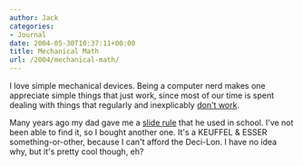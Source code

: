 ```yaml
---
author: Jack
categories:
- Journal
date: 2004-05-30T10:37:11+00:00
title: Mechanical Math
url: /2004/mechanical-math/
---
```


I love simple mechanical devices. Being a computer nerd makes one appreciate simple things that just work, since most of our time is spent dealing with things that regularly and inexplicably [don't work][1].

Many years ago my dad gave me a [slide rule][2] that he used in school. I've not been able to find it, so I bought another one. It's a KEUFFEL & ESSER something-or-other, because I can't afford the Deci-Lon. I have no idea why, but it's pretty cool though, eh?

 [1]: http://www.microsoft.com
 [2]: http://en.wikipedia.org/wiki/Slide_rule